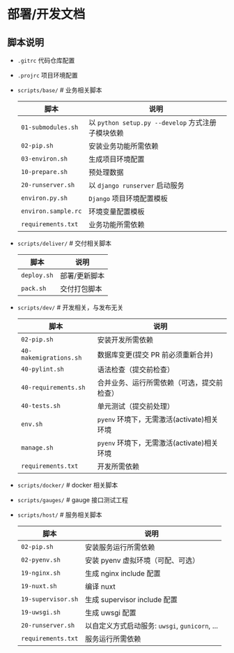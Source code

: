 # 部署/开发文档

## 脚本说明

- `.gitrc` 代码仓库配置

- `.projrc` 项目环境配置

- `scripts/base/` # 业务相关脚本

  | 脚本                | 说明                           |
  | ------------------- | ------------------------------ |
  | `01-submodules.sh`  | 以 `python setup.py --develop` 方式注册子模块依赖 |
  | `02-pip.sh`         | 安装业务功能所需依赖           |
  | `03-environ.sh`     | 生成项目环境配置               |
  | `10-prepare.sh`     | 预处理数据                     |
  | `20-runserver.sh`   | 以 `django runserver` 启动服务 |
  | `environ.py.sh`     | `Django` 项目环境配置模板      |
  | `environ.sample.rc` | 环境变量配置模板               |
  | `requirements.txt`  | 业务功能所需依赖               |

- `scripts/deliver/` # 交付相关脚本

  | 脚本          | 说明                             |
  | ------------- | -------------------------------- |
  | `deploy.sh`   | 部署/更新脚本                    |
  | `pack.sh`     | 交付打包脚本                     |

- `scripts/dev/` # 开发相关，与发布无关

  | 脚本                   | 说明                                              |
  | ---------------------- | ------------------------------------------------- |
  | `02-pip.sh`            | 安装开发所需依赖                                  |
  | `40-makemigrations.sh` | 数据库变更(提交 PR 前必须重新合并)                |
  | `40-pylint.sh`         | 语法检查（提交前检查）                            |
  | `40-requirements.sh`   | 合并业务、运行所需依赖（可选，提交前检查）        |
  | `40-tests.sh`          | 单元测试（提交前处理）                            |
  | `env.sh`               | `pyenv` 环境下，无需激活(activate)相关环境        |
  | `manage.sh`            | `pyenv` 环境下，无需激活(activate)相关环境        |
  | `requirements.txt`     | 开发所需依赖                                      |

- `scripts/docker/` # docker 相关脚本

- `scripts/gauges/` # gauge 接口测试工程

- `scripts/host/` # 服务相关脚本

  | 脚本               | 说明                                                   |
  | ------------------ | ------------------------------------------------------ |
  | `02-pip.sh`        | 安装服务运行所需依赖                                   |
  | `02-pyenv.sh`      | 安装 pyenv 虚拟环境（可配、可选）                      |
  | `19-nginx.sh`      | 生成 nginx include 配置                                |
  | `19-nuxt.sh`       | 编译 nuxt                                              |
  | `19-supervisor.sh` | 生成 supervisor include 配置                           |
  | `19-uwsgi.sh`      | 生成 uwsgi 配置                                        |
  | `20-runserver.sh`  | 以自定义方式启动服务: `uwsgi`, `gunicorn`, ...         |
  | `requirements.txt` | 服务运行所需依赖                                       |
